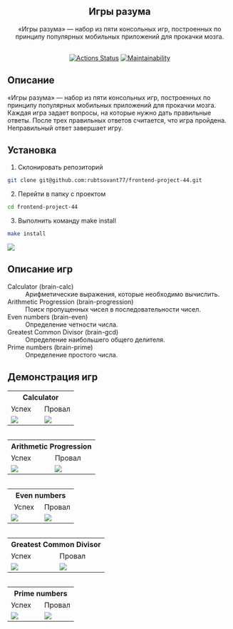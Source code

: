 <h2 align="center">
Игры разума
<br>
</h2>
<div align="center">
«Игры разума» — набор из пяти консольных игр, построенных по принципу популярных мобильных приложений для прокачки мозга. 
</div>
<br>
<div align="center">

[![Actions Status](https://github.com/rubtsovant77/frontend-project-44/actions/workflows/hexlet-check.yml/badge.svg)](https://github.com/rubtsovant77/frontend-project-44/actions) 
[![Maintainability](https://api.codeclimate.com/v1/badges/54cbc918938b0b260952/maintainability)](https://codeclimate.com/github/rubtsovant77/frontend-project-44/maintainability)

</div>

## Описание 

«Игры разума» — набор из пяти консольных игр, построенных по принципу популярных мобильных приложений для прокачки мозга. Каждая игра задает вопросы, на которые нужно дать правильные ответы. После трех правильных ответов считается, что игра пройдена. Неправильный ответ завершает игру.

## Установка
1. Склонировать репозиторий
```bash
git clone git@github.com:rubtsovant77/frontend-project-44.git
```
2. Перейти в папку с проектом
```bash
cd frontend-project-44
```
3. Выполнить команду make install
```bash
make install
```
<a href="https://asciinema.org/a/PKapE2GnnVQEsQILU4MJ6cHj4" target="_blank"><img src="https://asciinema.org/a/PKapE2GnnVQEsQILU4MJ6cHj4.svg" /></a>

## Описание игр
<dl>
  <dt>Calculator (brain-calc)</dt>
  <dd>Арифметические выражения, которые необходимо вычислить.</dd>

  <dt>Arithmetic Progression (brain-progression)</dt>
  <dd>Поиск пропущенных чисел в последовательности чисел.</dd>

  <dt>Even numbers (brain-even)</dt>
  <dd>Определение четности числа.</dd>

  <dt>Greatest Common Divisor (brain-gcd)</dt>
  <dd>Определение наибольшего общего делителя.</dd>

  <dt>Prime numbers (brain-prime)</dt>
  <dd>Определение простого числа.</dd>
</dl>

## Демонстрация игр
<table>
  <tr>
    <th colspan="2">Calculator</th>
  </tr>
  <tr>
    <td style="width: 50%;">Успех</td>
    <td style="width: 50%;">Провал</td>
  </tr>
  <tr>
    <td style="width: 50%;">
      <a href="https://asciinema.org/a/JcvV5ifcV6STOT219czATPoRi" target="_blank"><img src="https://asciinema.org/a/JcvV5ifcV6STOT219czATPoRi.svg" /></a>
    </td>
    <td style="width: 50%;">
      <a href="https://asciinema.org/a/MMOioD2VYAMA4SKGJQlajZ8ff" target="_blank"><img src="https://asciinema.org/a/MMOioD2VYAMA4SKGJQlajZ8ff.svg" /></a>
    </td>
  </tr>
<table>

<table>
  <tr>
    <th colspan="2">Arithmetic Progression</th>
  </tr>
  <tr>
    <td style="width: 50%;">Успех</td>
    <td style="width: 50%;">Провал</td>
  </tr>
  <tr>
    <td style="width: 50%;">
      <a href="https://asciinema.org/a/ODw7zQvThaxcvcbIA3xeY3XfN" target="_blank"><img src="https://asciinema.org/a/ODw7zQvThaxcvcbIA3xeY3XfN.svg" /></a>
    </td>
    <td style="width: 50%;">
      <a href="https://asciinema.org/a/ifBDP4cMj4Y4xL4AQO9s7wH0i" target="_blank"><img src="https://asciinema.org/a/ifBDP4cMj4Y4xL4AQO9s7wH0i.svg" /></a>
    </td>
  </tr>
<table>

<table>
  <tr>
    <th colspan="2">Even numbers</th>
  </tr>
  <tr>
    <td style="width: 50%; text-align: center;">Успех</td>
    <td style="width: 50%; text-align: center;">Провал</td>
  </tr>
  <tr>
    <td style="width: 50%;">
      <a href="https://asciinema.org/a/JBFGArwdqN2q68JdWvpUbj5q6" target="_blank"><img src="https://asciinema.org/a/JBFGArwdqN2q68JdWvpUbj5q6.svg" /></a>
    </td>
    <td style="width: 50%;">
      <a href="https://asciinema.org/a/nODeUdGoSbg0a3rxrBxk8l8U6" target="_blank"><img src="https://asciinema.org/a/nODeUdGoSbg0a3rxrBxk8l8U6.svg" /></a>
    </td>
  </tr>
<table>

<table>
  <tr>
    <th colspan="2">Greatest Common Divisor</th>
  </tr>
  <tr>
    <td style="width: 50%;">Успех</td>
    <td style="width: 50%;">Провал</td>
  </tr>
  <tr>
    <td style="width: 50%;">
      <a href="https://asciinema.org/a/BeLE3cQFjkhQZI4ax1U76EtM6" target="_blank"><img src="https://asciinema.org/a/BeLE3cQFjkhQZI4ax1U76EtM6.svg" /></a>
    </td>
    <td style="width: 50%;">
      <a href="https://asciinema.org/a/U53bUluwUuFuv1AardFqgJHJF" target="_blank"><img src="https://asciinema.org/a/U53bUluwUuFuv1AardFqgJHJF.svg" /></a>
    </td>
  </tr>
<table>

<table>
  <tr>
    <th colspan="2">Prime numbers</th>
  </tr>
  <tr>
    <td style="width: 50%;">Успех</td>
    <td style="width: 50%;">Провал</td>
  </tr>
  <tr>
    <td style="width: 50%;">
      <a href="https://asciinema.org/a/NNj4JAGI39AQc0ooaKKpni2Sg" target="_blank"><img src="https://asciinema.org/a/NNj4JAGI39AQc0ooaKKpni2Sg.svg" /></a>
    </td>
    <td style="width: 50%;">
      <a href="https://asciinema.org/a/WVK8z0LZgpV7m5ySo76CgG1iy" target="_blank"><img src="https://asciinema.org/a/WVK8z0LZgpV7m5ySo76CgG1iy.svg" /></a>
    </td>
  </tr>
<table>